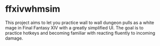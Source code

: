 # ffxivwhmsim
This project aims to let you practice wall to wall dungeon pulls as a white mage in Final Fantasy XIV with a greatly simplified UI. The goal is to practice hotkeys and becoming familiar with reacting fluently to incoming damage.
